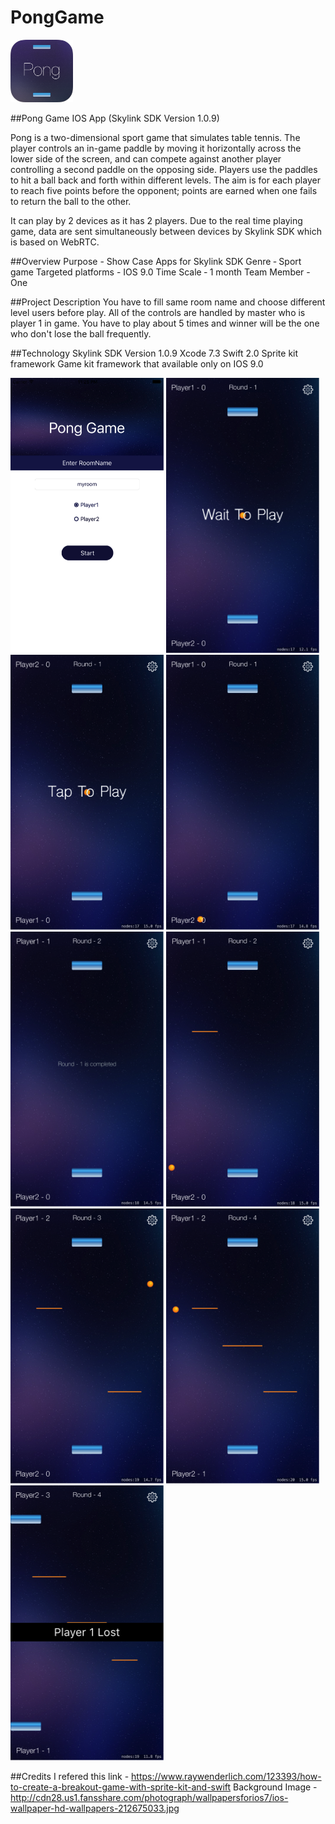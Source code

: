 # PongGame

<img src="https://github.com/phyopwint1912/PongGame/blob/master/Icon-App-60x60%403x.png" width="100" height="100"/>

##Pong Game IOS App (Skylink SDK Version 1.0.9)

Pong is a two-dimensional sport game that simulates table tennis. The player controls an in-game paddle by moving it horizontally across the lower side of the screen, and can compete against another player controlling a second paddle on the opposing side. Players use the paddles to hit a ball back and forth within different levels. The aim is for each player to reach five points before the opponent; points are earned when one fails to return the ball to the other.

It can play by 2 devices as it has 2 players. Due to the real time playing game, data are sent simultaneously between devices by Skylink SDK which is based on WebRTC.

##Overview
Purpose - Show Case Apps for Skylink SDK
Genre  ‐  Sport game
Targeted platforms - IOS 9.0
Time Scale ‐ 1 month
Team Member - One

##Project Description
You have to fill same room name and choose different level users before play. All of the controls are handled by master who is player 1 in game.
You have to play about 5 times and winner will be the one who don't lose the ball frequently.

##Technology
Skylink SDK Version 1.0.9
Xcode 7.3
Swift 2.0
Sprite kit framework
Game kit framework that available only on IOS 9.0

<img src="https://github.com/phyopwint1912/PongGame/blob/master/3.png" width="245" height="440"/>
<img src="https://github.com/phyopwint1912/PongGame/blob/master/1.png" width="245" height="440"/>
<img src="https://github.com/phyopwint1912/PongGame/blob/master/2.png" width="245" height="440"/>
<img src="https://github.com/phyopwint1912/PongGame/blob/master/4.png" width="245" height="440"/>
<img src="https://github.com/phyopwint1912/PongGame/blob/master/5.png" width="245" height="440"/>
<img src="https://github.com/phyopwint1912/PongGame/blob/master/6.png" width="245" height="440"/>
<img src="https://github.com/phyopwint1912/PongGame/blob/master/7.png" width="245" height="440"/>
<img src="https://github.com/phyopwint1912/PongGame/blob/master/8.png" width="245" height="440"/>
<img src="https://github.com/phyopwint1912/PongGame/blob/master/9.png" width="245" height="440"/>

##Credits
I refered this link -
https://www.raywenderlich.com/123393/how-to-create-a-breakout-game-with-sprite-kit-and-swift
Background Image -
http://cdn28.us1.fansshare.com/photograph/wallpapersforios7/ios-wallpaper-hd-wallpapers-212675033.jpg
